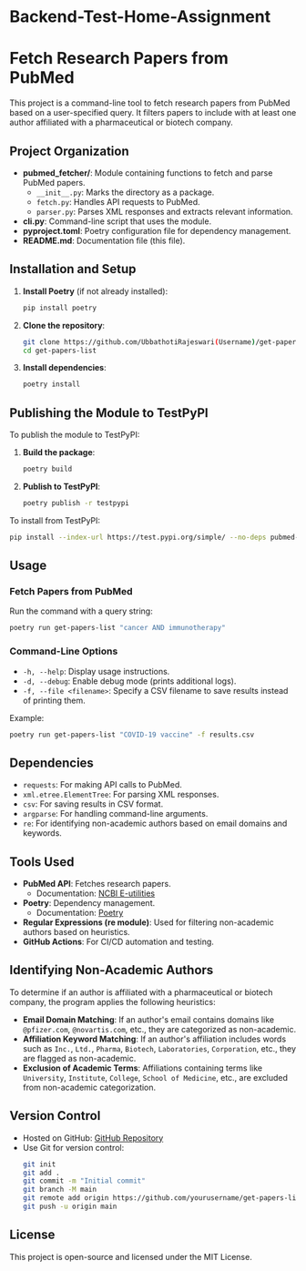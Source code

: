 # Backend-Test-Home-Assignment

# Fetch Research Papers from PubMed

This project is a command-line tool to fetch research papers from PubMed based on a user-specified query. It filters papers to include with at least one author affiliated with a pharmaceutical or biotech company.

## Project Organization
- **pubmed_fetcher/**: Module containing functions to fetch and parse PubMed papers.
  - `__init__.py`: Marks the directory as a package.
  - `fetch.py`: Handles API requests to PubMed.
  - `parser.py`: Parses XML responses and extracts relevant information.
- **cli.py**: Command-line script that uses the module.
- **pyproject.toml**: Poetry configuration file for dependency management.
- **README.md**: Documentation file (this file).

## Installation and Setup
1. **Install Poetry** (if not already installed):
   ```sh
   pip install poetry
   ```
2. **Clone the repository**:
   ```sh
   git clone https://github.com/UbbathotiRajeswari(Username)/get-papers-list.git
   cd get-papers-list
   ```
3. **Install dependencies**:
   ```sh
   poetry install
   ```

## Publishing the Module to TestPyPI
To publish the module to TestPyPI:
1. **Build the package**:
   ```sh
   poetry build
   ```
2. **Publish to TestPyPI**:
   ```sh
   poetry publish -r testpypi
   ```

To install from TestPyPI:
```sh
pip install --index-url https://test.pypi.org/simple/ --no-deps pubmed-fetcher
```

## Usage
### Fetch Papers from PubMed
Run the command with a query string:
```sh
poetry run get-papers-list "cancer AND immunotherapy"
```

### Command-Line Options
- `-h, --help`: Display usage instructions.
- `-d, --debug`: Enable debug mode (prints additional logs).
- `-f, --file <filename>`: Specify a CSV filename to save results instead of printing them.

Example:
```sh
poetry run get-papers-list "COVID-19 vaccine" -f results.csv
```

## Dependencies
- `requests`: For making API calls to PubMed.
- `xml.etree.ElementTree`: For parsing XML responses.
- `csv`: For saving results in CSV format.
- `argparse`: For handling command-line arguments.
- `re`: For identifying non-academic authors based on email domains and keywords.

## Tools Used
- **PubMed API**: Fetches research papers.
  - Documentation: [NCBI E-utilities](https://www.ncbi.nlm.nih.gov/books/NBK25499/)
- **Poetry**: Dependency management.
  - Documentation: [Poetry](https://python-poetry.org/)
- **Regular Expressions (re module)**: Used for filtering non-academic authors based on heuristics.
- **GitHub Actions**: For CI/CD automation and testing.

## Identifying Non-Academic Authors
To determine if an author is affiliated with a pharmaceutical or biotech company, the program applies the following heuristics:
- **Email Domain Matching**: If an author's email contains domains like `@pfizer.com`, `@novartis.com`, etc., they are categorized as non-academic.
- **Affiliation Keyword Matching**: If an author's affiliation includes words such as `Inc.`, `Ltd.`, `Pharma`, `Biotech`, `Laboratories`, `Corporation`, etc., they are flagged as non-academic.
- **Exclusion of Academic Terms**: Affiliations containing terms like `University`, `Institute`, `College`, `School of Medicine`, etc., are excluded from non-academic categorization.

## Version Control
- Hosted on GitHub: [GitHub Repository](https://github.com/UbbathotiRajeswari/get-papers-list)
- Use Git for version control:
  ```sh
  git init
  git add .
  git commit -m "Initial commit"
  git branch -M main
  git remote add origin https://github.com/yourusername/get-papers-list.git
  git push -u origin main
  ```

## License
This project is open-source and licensed under the MIT License.
